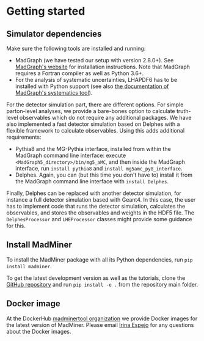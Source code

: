 # Getting started

## Simulator dependencies

Make sure the following tools are installed and running:
- MadGraph (we have tested our setup with version 2.8.0+). See [MadGraph's website][web-madgraph-main-page]
  for installation instructions. Note that MadGraph requires a Fortran compiler as well as Python 3.6+.
- For the analysis of systematic uncertainties, LHAPDF6 has to be installed with Python support
  (see also [the documentation of MadGraph's systematics tool][web-madgraph-systematics]).

For the detector simulation part, there are different options. For simple parton-level analyses, we provide a bare-bones
option to calculate truth-level observables which do not require any additional packages. We have also implemented
a fast detector simulation based on Delphes with a flexible framework to calculate observables. 
Using this adds additional requirements:

- Pythia8 and the MG-Pythia interface, installed from within the MadGraph command line interface: execute
 `<MadGraph5_directory>/bin/mg5_aMC`, and then inside the MadGraph interface, run `install pythia8` and
 `install mg5amc_py8_interface`.
- Delphes. Again, you can (but this time you don't have to) install it from the MadGraph command line interface with
  `install Delphes`.

Finally, Delphes can be replaced with another detector simulation, for instance a full detector simulation based
with Geant4. In this case, the user has to implement code that runs the detector simulation, calculates the observables,
and stores the observables and weights in the HDF5 file. The `DelphesProcessor` and `LHEProcessor` classes might provide
some guidance for this.


## Install MadMiner

To install the MadMiner package with all its Python dependencies, run `pip install madminer`.

To get the latest development version as well as the tutorials, clone the [GitHub repository][repo-madminer]
and run `pip install -e .` from the repository main folder.


## Docker image

At the DockerHub [madminertool organization][docker-madminer] we provide Docker images for the latest version of MadMiner.
Please email [Irina Espejo](mailto:iem244@nyu.edu) for any questions about the Docker images.


[docker-madminer]: https://hub.docker.com/u/madminertool/
[repo-madminer]: https://github.com/diana-hep/madminer
[web-madgraph-main-page]: https://launchpad.net/mg5amcnlo
[web-madgraph-systematics]: https://cp3.irmp.ucl.ac.be/projects/madgraph/wiki/Systematics

